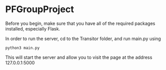 PFGroupProject
==============

Before you begin, make sure that you have all of the required packages installed, especially Flask.

In order to run the server, cd to the Transitor folder, and run main.py using 

    python3 main.py

This will start the server and allow you to visit the page at the address 127.0.0.1:5000

